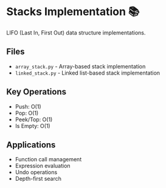 # Stacks Implementation 📚

LIFO (Last In, First Out) data structure implementations.

## Files
- `array_stack.py` - Array-based stack implementation
- `linked_stack.py` - Linked list-based stack implementation

## Key Operations
- Push: O(1)
- Pop: O(1)
- Peek/Top: O(1)
- Is Empty: O(1)

## Applications
- Function call management
- Expression evaluation
- Undo operations
- Depth-first search
